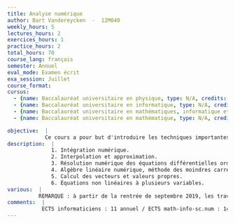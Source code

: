 ```yaml
---
title: Analyse numérique
author: Bart Vandereycken  -  12M040
weekly_hours: 5
lectures_hours: 2
exercices_hours: 1
practice_hours: 2
total_hours: 70
course_lang: français
semester: Annuel
eval_mode: Examen écrit
exa_session: Juillet
course_format: 
cursus:
  - {name: Baccalauréat universitaire en physique, type: N/A, credits: 10}
  - {name: Baccalauréat universitaire en informatique, type: N/A, credits: 11}
  - {name: Baccalauréat universitaire en mathématiques, informatique et sciences numériques, type: N/A, credits: 14}
  - {name: Baccalauréat universitaire en mathématique, type: N/A, credits: 12}

objective:  |
            Ce cours a pour but d'introduire les techniques importantes du calcul scientifique et d'en analyser les algorithmes.
description:  |
              1. Intégration numérique. 
              2. Interpolation et approximation.
              3. Résolution numérique des équations différentielles ordinaires. 
              4. Algèbre linéaire numérique, méthode des moindres carrés. 
              5. Calcul des vecteurs et valeurs propres. 
              6. Équations non linéaires à plusieurs variables.
various:  |
          REMARQUE : à partir de la rentrée de septembre 2019, les travaux pratiques deviennent obligatoires pour les mathématiciens.
comments:  |
           ECTS informaticiens : 11 annuel / ECTS math-info-sc.num : 14 annuel
---
```

